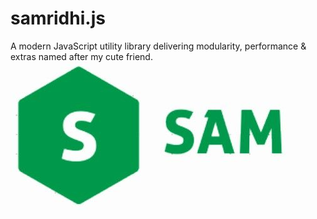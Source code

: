 # samridhi.js
A modern JavaScript utility library delivering modularity, performance &amp; extras named after my cute friend.  
![](sam.jpg)
